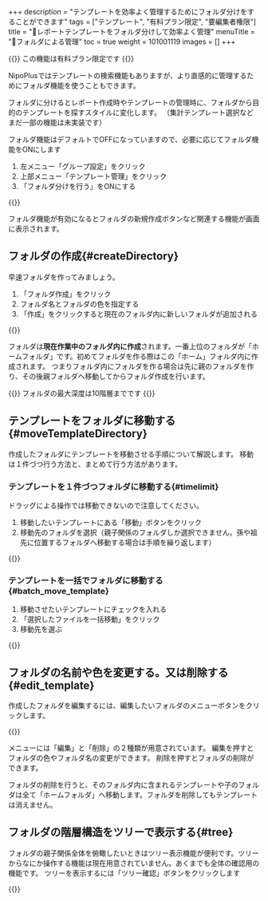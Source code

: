 +++
description = "テンプレートを効率よく管理するためにフォルダ分けをすることができます"
tags = ["テンプレート", "有料プラン限定", "要編集者権限"]
title = "📂レポートテンプレートをフォルダ分けして効率よく管理"
menuTitle = "📂フォルダによる管理"
toc = true
weight = 101001119
images = []
+++

{{<warning>}}
この機能は有料プラン限定です
{{</warning>}}

NipoPlusではテンプレートの検索機能もありますが、より直感的に管理するためにフォルダ機能を使うこともできます。  

フォルダに分けるとレポート作成時やテンプレートの管理時に、フォルダから目的のテンプレートを探すスタイルに変化します。
（集計テンプレート選択などまだ一部の機能は未実装です）

フォルダ機能はデフォルトでOFFになっていますので、必要に応じてフォルダ機能をONにします

1. 左メニュー「グループ設定」をクリック
1. 上部メニュー「テンプレート管理」をクリック
1. 「フォルダ分けを行う」をONにする

{{<icatch filename="use-directory" msg="フォルダ機能をONにするとフォルダ作成やツリー表示ボタンなど様々な機能が表示されるようになります" alice="ok">}}

フォルダ機能が有効になるとフォルダの新規作成ボタンなど関連する機能が画面に表示されます。

## フォルダの作成{#createDirectory}

早速フォルダを作ってみましょう。

1. 「フォルダ作成」をクリック
1. フォルダ名とフォルダの色を指定する
1. 「作成」をクリックすると現在のフォルダ内に新しいフォルダが追加される

{{<icatch filename="make-directory" msg="まずフォルダを作ってみよう！現在の作業フォルダ内に追加されます" alice="book">}}

フォルダは**現在作業中のフォルダ内に作成**されます。一番上位のフォルダが「ホームフォルダ」です。初めてフォルダを作る際はこの「ホーム」フォルダ内に作成されます。
つまりフォルダ内にフォルダを作る場合は先に親のフォルダを作り、その後親フォルダへ移動してからフォルダ作成を行います。


{{<info>}}
フォルダの最大深度は10階層までです
{{</info>}}

## テンプレートをフォルダに移動する{#moveTemplateDirectory}

作成したフォルダにテンプレートを移動させる手順について解説します。
移動は１件づつ行う方法と、まとめて行う方法があります。

### テンプレートを１件づつフォルダに移動する{#timelimit}

ドラッグによる操作では移動できないので注意してください。

1. 移動したいテンプレートにある「移動」ボタンをクリック
1. 移動先のフォルダを選択（親子関係のフォルダしか選択できません。孫や祖先に位置するフォルダへ移動する場合は手順を繰り返します）


{{<icatch filename="move" msg="テンプレートを指定したフォルダへ移動してみよう">}}

### テンプレートを一括でフォルダに移動する{#batch_move_template}

1. 移動させたいテンプレートにチェックを入れる
1. 「選択したファイルを一括移動」をクリック
1. 移動先を選ぶ

{{<icatch filename="move-batch" msg="移動させるテンプレートを選び、まとめて移動が可能です">}}


## フォルダの名前や色を変更する。又は削除する{#edit_template}

作成したフォルダを編集するには、編集したいフォルダのメニューボタンをクリックします。

{{<icatch filename="directory-setting" msg="フォルダの編集や削除はメニューボタンをクリックして表示します" alice="here">}}

メニューには「編集」と「削除」の２種類が用意されています。
編集を押すとフォルダの色やフォルダ名の変更ができます。
削除を押すとフォルダの削除ができます。

フォルダの削除を行うと、そのフォルダ内に含まれるテンプレートや子のフォルダは全て「ホームフォルダ」へ移動します。フォルダを削除してもテンプレートは消えません。

## フォルダの階層構造をツリーで表示する{#tree}

フォルダの親子関係全体を俯瞰したいときはツリー表示機能が便利です。ツリーからなにか操作する機能は現在用意されていません。あくまでも全体の確認用の機能です。
ツリーを表示するには「ツリー確認」ボタンをクリックします

{{<icatch filename="tree-view" msg="現在のフォルダツリー構造を俯瞰してみましょう">}}
